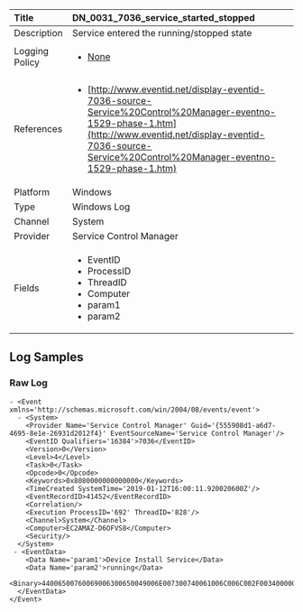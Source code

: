 | Title          | DN_0031_7036_service_started_stopped                                                                                                      |
|:---------------|:-----------------------------------------------------------------------------------------------------------------|
| Description    | Service entered the running/stopped state                                                                                                |
| Logging Policy | <ul><li>[None](../Logging_Policies/None.md)</li></ul> |
| References     | <ul><li>[http://www.eventid.net/display-eventid-7036-source-Service%20Control%20Manager-eventno-1529-phase-1.htm](http://www.eventid.net/display-eventid-7036-source-Service%20Control%20Manager-eventno-1529-phase-1.htm)</li></ul>                                  |
| Platform       | Windows   |
| Type           | Windows Log 		|
| Channel        | System    |
| Provider       | Service Control Manager   |
| Fields         | <ul><li>EventID</li><li>ProcessID</li><li>ThreadID</li><li>Computer</li><li>param1</li><li>param2</li></ul>                                               |


## Log Samples

### Raw Log

```
- <Event xmlns='http://schemas.microsoft.com/win/2004/08/events/event'>
  - <System>
    <Provider Name='Service Control Manager' Guid='{555908d1-a6d7-4695-8e1e-26931d2012f4}' EventSourceName='Service Control Manager'/>
    <EventID Qualifiers='16384'>7036</EventID>
    <Version>0</Version>
    <Level>4</Level>
    <Task>0</Task>
    <Opcode>0</Opcode>
    <Keywords>0x8080000000000000</Keywords>
    <TimeCreated SystemTime='2019-01-12T16:00:11.920020600Z'/>
    <EventRecordID>41452</EventRecordID>
    <Correlation/>
    <Execution ProcessID='692' ThreadID='828'/>
    <Channel>System</Channel>
    <Computer>EC2AMAZ-D6OFVS8</Computer>
    <Security/>
  </System>
 - <EventData>
    <Data Name='param1'>Device Install Service</Data>
    <Data Name='param2'>running</Data>
    <Binary>44006500760069006300650049006E007300740061006C006C002F0034000000</Binary>
  </EventData>
</Event>

```





